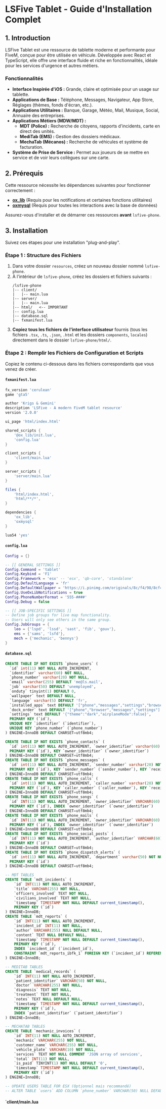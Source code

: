 # LSFive Tablet - Guide d'Installation Complet

## 1. Introduction
LSFive Tablet est une ressource de tablette moderne et performante pour FiveM, conçue pour être utilisée en véhicule. Développée avec React et TypeScript, elle offre une interface fluide et riche en fonctionnalités, idéale pour les services d'urgence et autres métiers.

### Fonctionnalités
- **Interface Inspirée d'iOS :** Grande, claire et optimisée pour un usage sur tablette.
- **Applications de Base :** Téléphone, Messages, Navigateur, App Store, Réglages (thèmes, fonds d'écran, etc.).
- **Applications Utilitaires :** Banque, Garage, Météo, Mail, Musique, Social, Annuaire des entreprises.
- **Applications Métiers (MDW/MDT) :**
  - **MDT (Police) :** Recherche de citoyens, rapports d'incidents, carte en direct des unités.
  - **MediTab (EMS) :** Gestion des dossiers médicaux.
  - **MechaTab (Mécanos) :** Recherche de véhicules et système de facturation.
- **Système de Prise de Service :** Permet aux joueurs de se mettre en service et de voir leurs collègues sur une carte.

## 2. Prérequis
Cette ressource nécessite les dépendances suivantes pour fonctionner correctement :
- **[ox_lib](https://github.com/overextended/ox_lib)** (Requis pour les notifications et certaines fonctions utilitaires)
- **[oxmysql](https://github.com/overextended/oxmysql)** (Requis pour toutes les interactions avec la base de données)

Assurez-vous d'installer et de démarrer ces ressources **avant** `lsfive-phone`.

## 3. Installation
Suivez ces étapes pour une installation "plug-and-play".

### Étape 1 : Structure des Fichiers
1. Dans votre dossier `resources`, créez un nouveau dossier nommé `lsfive-phone`.
2. À l'intérieur de `lsfive-phone`, créez les dossiers et fichiers suivants :
   ```
   /lsfive-phone
   |-- client/
   |   |-- main.lua
   |-- server/
   |   |-- main.lua
   |-- html/   <-- IMPORTANT
   |-- config.lua
   |-- database.sql
   |-- fxmanifest.lua
   ```
3. **Copiez tous les fichiers de l'interface utilisateur** fournis (tous les fichiers `.tsx`, `.ts`, `.json`, `.html` et les dossiers `components`, `locales`) directement dans le dossier `lsfive-phone/html/`.

### Étape 2 : Remplir les Fichiers de Configuration et Scripts
Copiez le contenu ci-dessous dans les fichiers correspondants que vous venez de créer.

#### `fxmanifest.lua`
```lua
fx_version 'cerulean'
game 'gta5'

author 'Krigs & Gemini'
description 'LSFive - A modern FiveM tablet resource'
version '2.0.0'

ui_page 'html/index.html'

shared_scripts {
    '@ox_lib/init.lua',
    'config.lua'
}

client_scripts {
    'client/main.lua'
}

server_scripts {
    'server/main.lua'
}

files {
    'html/index.html',
    'html/**/*',
}

dependencies {
    'ox_lib',
    'oxmysql'
}

lua54 'yes'
```

#### `config.lua`
```lua
Config = {}

-- [[ GENERAL SETTINGS ]]
Config.Command = 'tablet' 
Config.Keybind = 'F1'
Config.Framework = 'esx' -- 'esx', 'qb-core', 'standalone'
Config.DefaultLanguage = 'fr'
Config.DefaultWallpaper = 'https://i.pinimg.com/originals/8c/f4/98/8cf498ef295f66b4f987405af2d810c3.jpg'
Config.UseOxLibNotifications = true
Config.PhoneNumberFormat = '555-####'
Config.Debug = false

-- [[ JOB-SPECIFIC SETTINGS ]]
-- Define job groups for live map functionality.
-- Users will only see others in the same group.
Config.JobGroups = {
    leo = {'lspd', 'lssd', 'sast', 'fib', 'gouv'},
    ems = {'sams', 'lsfd'},
    mech = {'mechanic', 'bennys'}
}
```

#### `database.sql`
```sql
CREATE TABLE IF NOT EXISTS `phone_users` (
  `id` int(11) NOT NULL AUTO_INCREMENT,
  `identifier` varchar(60) NOT NULL,
  `phone_number` varchar(20) NOT NULL,
  `email` varchar(255) DEFAULT 'me@ls.mail',
  `job` varchar(50) DEFAULT 'unemployed',
  `onduty` tinyint(1) DEFAULT 0,
  `wallpaper` text DEFAULT NULL,
  `language` varchar(5) DEFAULT 'fr',
  `installed_apps` text DEFAULT '["phone","messages","settings","browser","bank","marketplace","camera","garage","dispatch","businesses","social","music","mail","weather","mdt","meditab","mechatab"]',
  `dock_order` text DEFAULT '["phone","browser","messages","settings"]',
  `settings` text DEFAULT '{"theme":"dark","airplaneMode":false}',
  PRIMARY KEY (`id`),
  UNIQUE KEY `identifier` (`identifier`),
  UNIQUE KEY `phone_number` (`phone_number`)
) ENGINE=InnoDB DEFAULT CHARSET=utf8mb4;

CREATE TABLE IF NOT EXISTS `phone_contacts` (
  `id` int(11) NOT NULL AUTO_INCREMENT, `owner_identifier` varchar(60) NOT NULL, `name` varchar(255) NOT NULL, `phone_number` varchar(20) NOT NULL, `avatar_url` text,
  PRIMARY KEY (`id`), KEY `owner_identifier` (`owner_identifier`)
) ENGINE=InnoDB DEFAULT CHARSET=utf8mb4;
CREATE TABLE IF NOT EXISTS `phone_messages` (
  `id` int(11) NOT NULL AUTO_INCREMENT, `sender_number` varchar(20) NOT NULL, `receiver_number` varchar(20) NOT NULL, `content` text NOT NULL, `timestamp` timestamp NOT NULL DEFAULT current_timestamp(), `is_read` tinyint(1) NOT NULL DEFAULT 0,
  PRIMARY KEY (`id`), KEY `sender_number` (`sender_number`), KEY `receiver_number` (`receiver_number`)
) ENGINE=InnoDB DEFAULT CHARSET=utf8mb4;
CREATE TABLE IF NOT EXISTS `phone_calls` (
  `id` int(11) NOT NULL AUTO_INCREMENT, `caller_number` varchar(20) NOT NULL, `receiver_number` varchar(20) NOT NULL, `direction` enum('incoming','outgoing','missed') NOT NULL, `timestamp` timestamp NOT NULL DEFAULT current_timestamp(), `is_new` tinyint(1) NOT NULL DEFAULT 1,
  PRIMARY KEY (`id`), KEY `caller_number` (`caller_number`), KEY `receiver_number` (`receiver_number`)
) ENGINE=InnoDB DEFAULT CHARSET=utf8mb4;
CREATE TABLE IF NOT EXISTS `phone_songs` (
  `id` INT(11) NOT NULL AUTO_INCREMENT, `owner_identifier` VARCHAR(60) NOT NULL, `title` VARCHAR(255) NOT NULL, `artist` VARCHAR(255) NOT NULL, `url` TEXT NOT NULL,
  PRIMARY KEY (`id`), INDEX `owner_identifier` (`owner_identifier`)
) ENGINE=InnoDB DEFAULT CHARSET=utf8mb4;
CREATE TABLE IF NOT EXISTS `phone_mails` (
  `id` INT(11) NOT NULL AUTO_INCREMENT, `owner_identifier` VARCHAR(60) NOT NULL, `sender` VARCHAR(255) NOT NULL, `subject` VARCHAR(255) NOT NULL, `body` TEXT NOT NULL, `is_read` TINYINT(1) NOT NULL DEFAULT 0, `timestamp` TIMESTAMP NOT NULL DEFAULT CURRENT_TIMESTAMP(),
  PRIMARY KEY (`id`), INDEX `owner_identifier` (`owner_identifier`)
) ENGINE=InnoDB DEFAULT CHARSET=utf8mb4;
CREATE TABLE IF NOT EXISTS `phone_social_posts` (
  `id` INT(11) NOT NULL AUTO_INCREMENT, `author_identifier` VARCHAR(60) NOT NULL, `image_url` TEXT NOT NULL, `caption` TEXT, `likes` INT(11) NOT NULL DEFAULT 0, `timestamp` TIMESTAMP NOT NULL DEFAULT CURRENT_TIMESTAMP(),
  PRIMARY KEY (`id`)
) ENGINE=InnoDB DEFAULT CHARSET=utf8mb4;
CREATE TABLE IF NOT EXISTS `phone_dispatch_alerts` (
  `id` int(11) NOT NULL AUTO_INCREMENT, `department` varchar(50) NOT NULL, `title` varchar(255) NOT NULL, `details` text NOT NULL, `location` varchar(255) NOT NULL, `timestamp` timestamp NOT NULL DEFAULT current_timestamp(),
  PRIMARY KEY (`id`)
) ENGINE=InnoDB DEFAULT CHARSET=utf8mb4;

-- MDT TABLES
CREATE TABLE `mdt_incidents` (
	`id` INT(11) NOT NULL AUTO_INCREMENT,
	`title` VARCHAR(255) NOT NULL,
	`officers_involved` TEXT NOT NULL,
	`civilians_involved` TEXT NOT NULL,
	`timestamp` TIMESTAMP NOT NULL DEFAULT current_timestamp(),
	PRIMARY KEY (`id`)
) ENGINE=InnoDB;
CREATE TABLE `mdt_reports` (
	`id` INT(11) NOT NULL AUTO_INCREMENT,
	`incident_id` INT(11) NOT NULL,
	`author` VARCHAR(255) NULL DEFAULT NULL,
	`content` TEXT NULL DEFAULT NULL,
	`timestamp` TIMESTAMP NOT NULL DEFAULT current_timestamp(),
	PRIMARY KEY (`id`),
	INDEX `incident_id` (`incident_id`),
	CONSTRAINT `mdt_reports_ibfk_1` FOREIGN KEY (`incident_id`) REFERENCES `mdt_incidents` (`id`) ON UPDATE CASCADE ON DELETE CASCADE
) ENGINE=InnoDB;

-- MEDITAB TABLES
CREATE TABLE `medical_records` (
	`id` INT(11) NOT NULL AUTO_INCREMENT,
	`patient_identifier` VARCHAR(50) NOT NULL,
	`doctor` VARCHAR(255) NOT NULL,
	`diagnosis` TEXT NOT NULL,
	`treatment` TEXT NOT NULL,
	`notes` TEXT NULL DEFAULT NULL,
	`timestamp` TIMESTAMP NOT NULL DEFAULT current_timestamp(),
	PRIMARY KEY (`id`),
	INDEX `patient_identifier` (`patient_identifier`)
) ENGINE=InnoDB;

-- MECHATAB TABLES
CREATE TABLE `mechanic_invoices` (
	`id` INT(11) NOT NULL AUTO_INCREMENT,
	`mechanic` VARCHAR(255) NOT NULL,
	`customer_name` VARCHAR(255) NOT NULL,
	`vehicle_plate` VARCHAR(10) NOT NULL,
	`services` TEXT NOT NULL COMMENT 'JSON array of services',
	`total` INT(11) NOT NULL,
	`is_paid` TINYINT(1) NOT NULL DEFAULT '0',
	`timestamp` TIMESTAMP NOT NULL DEFAULT current_timestamp(),
	PRIMARY KEY (`id`)
) ENGINE=InnoDB;

-- UPDATE USERS TABLE FOR ESX (Optionnel mais recommandé)
-- ALTER TABLE `users` ADD COLUMN `phone_number` VARCHAR(50) NULL DEFAULT NULL;
```

#### `client/main.lua